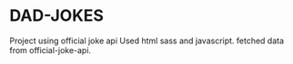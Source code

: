 # DAD-JOKES
Project using official joke api
Used html sass and javascript.
fetched data from official-joke-api.
